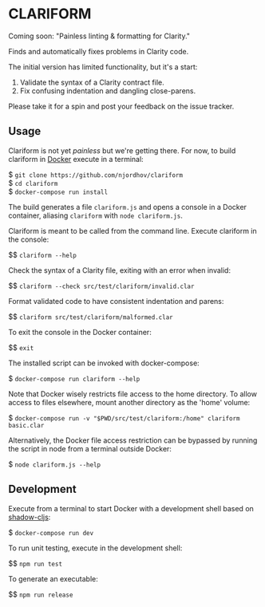 # CLARIFORM

Coming soon: "Painless linting & formatting for Clarity."

Finds and automatically fixes problems in Clarity code.

The initial version has limited functionality, but it's a start:

1. Validate the syntax of a Clarity contract file.
2. Fix confusing indentation and dangling close-parens.

Please take it for a spin and post your feedback on the issue tracker.

## Usage 

Clariform is not yet *painless* but we're getting there. For now,
to build clariform in [Docker](https://www.docker.com/) execute in a terminal:

$ `git clone https://github.com/njordhov/clariform`  
$ `cd clariform`  
$ `docker-compose run install`  

The build generates a file `clariform.js` and opens a console in a 
Docker container, aliasing `clariform` with `node clariform.js`.

Clariform is meant to be called from the command line.
Execute clariform in the console:

$$ `clariform --help`

Check the syntax of a Clarity file, exiting with an error when invalid:

$$ `clariform --check src/test/clariform/invalid.clar`

Format validated code to have consistent indentation and parens:

$$ `clariform src/test/clariform/malformed.clar`

To exit the console in the Docker container:

$$ `exit`

The installed script can be invoked with docker-compose:

$ `docker-compose run clariform --help`

Note that Docker wisely restricts file access to the home directory.
To allow access to files elsewhere, mount another directory as the 'home' volume:

$ `docker-compose run -v "$PWD/src/test/clariform:/home" clariform basic.clar`

Alternatively, the Docker file access restriction can be bypassed by 
running the script in node from a terminal outside Docker:

$ `node clariform.js --help`

## Development 

Execute from a terminal to start Docker with a development shell
based on [shadow-cljs](https://github.com/thheller/shadow-cljs):

$ `docker-compose run dev`

To run unit testing, execute in the development shell:

$$ `npm run test`

To generate an executable:

$$ `npm run release`


